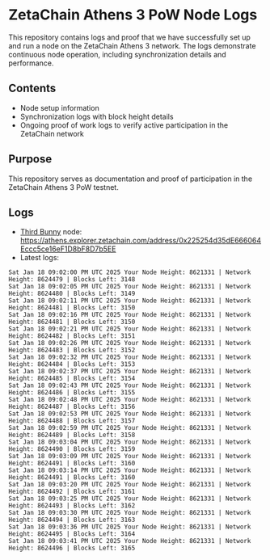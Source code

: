 # ZetaChain Athens 3 PoW Node Logs
This repository contains logs and proof that we have successfully set up and run a node on the ZetaChain Athens 3 network. The logs demonstrate continuous node operation, including synchronization details and performance.

## Contents
- Node setup information
- Synchronization logs with block height details
- Ongoing proof of work logs to verify active participation in the ZetaChain network

## Purpose
This repository serves as documentation and proof of participation in the ZetaChain Athens 3 PoW testnet.

## Logs

- [Third Bunny](https://thirdbunny.xyz/) node: https://athens.explorer.zetachain.com/address/0x225254d35dE666064Eccc5ce16eF1D8bF8D7b5EE
- Latest logs:
```
Sat Jan 18 09:02:00 PM UTC 2025 Your Node Height: 8621331 | Network Height: 8624479 | Blocks Left: 3148
Sat Jan 18 09:02:05 PM UTC 2025 Your Node Height: 8621331 | Network Height: 8624480 | Blocks Left: 3149
Sat Jan 18 09:02:11 PM UTC 2025 Your Node Height: 8621331 | Network Height: 8624481 | Blocks Left: 3150
Sat Jan 18 09:02:16 PM UTC 2025 Your Node Height: 8621331 | Network Height: 8624481 | Blocks Left: 3150
Sat Jan 18 09:02:21 PM UTC 2025 Your Node Height: 8621331 | Network Height: 8624482 | Blocks Left: 3151
Sat Jan 18 09:02:26 PM UTC 2025 Your Node Height: 8621331 | Network Height: 8624483 | Blocks Left: 3152
Sat Jan 18 09:02:32 PM UTC 2025 Your Node Height: 8621331 | Network Height: 8624484 | Blocks Left: 3153
Sat Jan 18 09:02:37 PM UTC 2025 Your Node Height: 8621331 | Network Height: 8624485 | Blocks Left: 3154
Sat Jan 18 09:02:43 PM UTC 2025 Your Node Height: 8621331 | Network Height: 8624486 | Blocks Left: 3155
Sat Jan 18 09:02:48 PM UTC 2025 Your Node Height: 8621331 | Network Height: 8624487 | Blocks Left: 3156
Sat Jan 18 09:02:53 PM UTC 2025 Your Node Height: 8621331 | Network Height: 8624488 | Blocks Left: 3157
Sat Jan 18 09:02:59 PM UTC 2025 Your Node Height: 8621331 | Network Height: 8624489 | Blocks Left: 3158
Sat Jan 18 09:03:04 PM UTC 2025 Your Node Height: 8621331 | Network Height: 8624490 | Blocks Left: 3159
Sat Jan 18 09:03:09 PM UTC 2025 Your Node Height: 8621331 | Network Height: 8624491 | Blocks Left: 3160
Sat Jan 18 09:03:14 PM UTC 2025 Your Node Height: 8621331 | Network Height: 8624491 | Blocks Left: 3160
Sat Jan 18 09:03:20 PM UTC 2025 Your Node Height: 8621331 | Network Height: 8624492 | Blocks Left: 3161
Sat Jan 18 09:03:25 PM UTC 2025 Your Node Height: 8621331 | Network Height: 8624493 | Blocks Left: 3162
Sat Jan 18 09:03:30 PM UTC 2025 Your Node Height: 8621331 | Network Height: 8624494 | Blocks Left: 3163
Sat Jan 18 09:03:36 PM UTC 2025 Your Node Height: 8621331 | Network Height: 8624495 | Blocks Left: 3164
Sat Jan 18 09:03:41 PM UTC 2025 Your Node Height: 8621331 | Network Height: 8624496 | Blocks Left: 3165
```
